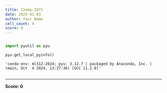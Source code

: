 ```yaml
---
title: Zzemp-2671
date: 2025-01-03
author: Your Name
cell_count: 4
score: 0
---
```


```python

```


```python
import pyutil as pyu
```


```python
pyu.get_local_pyinfo()
```




    'conda env: ml312-2024; pyv: 3.12.7 | packaged by Anaconda, Inc. | (main, Oct  4 2024, 13:27:36) [GCC 11.2.0]'




```python

```


---
**Score: 0**
